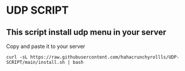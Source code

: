 # UDP SCRIPT
## This script install udp menu in your server

Copy and paste it to your server
```
curl -sL https://raw.githubusercontent.com/hahacrunchyrollls/UDP-SCRIPT/main/install.sh | bash
```
